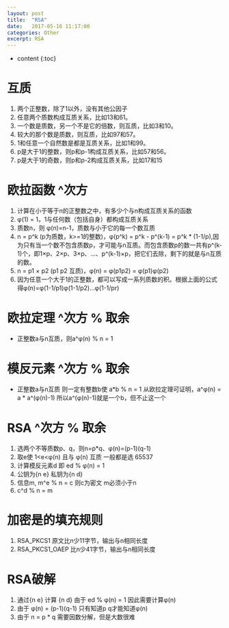 ```yaml
---
layout: post
title:  "RSA"
date:   2017-05-16 11:17:00
categories: Other
excerpt: RSA
---
```


* content
{:toc} 

# 互质
01. 两个正整数，除了1以外，没有其他公因子
02. 任意两个质数构成互质关系，比如13和61。
03. 一个数是质数，另一个不是它的倍数，则互质，比如3和10。
04. 较大的那个数是质数，则互质，比如97和57。
05. 1和任意一个自然数是都是互质关系，比如1和99。
06. p是大于1的整数，则p和p-1构成互质关系，比如57和56。
07. p是大于1的奇数，则p和p-2构成互质关系，比如17和15

# 欧拉函数 ^次方
01. 计算在小于等于n的正整数之中，有多少个与n构成互质关系的函数
02. φ(1) = 1，1与任何数（包括自身）都构成互质关系
03. 质数n，则 φ(n)=n-1，质数与小于它的每一个数互质
04. n = p^k (p为质数，k>=1的整数)，φ(p^k) = p^k - p^(k-1) = p^k * (1-1/p),因为只有当一个数不包含质数p，才可能与n互质。而包含质数p的数一共有p^(k-1)个，即1×p、2×p、3×p、...、p^(k-1)×p，把它们去除，剩下的就是与n互质的数。
05. n = p1 × p2 (p1 p2 互质)，φ(n) = φ(p1p2) = φ(p1)φ(p2)
06. 因为任意一个大于1的正整数，都可以写成一系列质数的积。根据上面的公式得φ(n)=φ(1-1/p1)φ(1-1/p2)...φ(1-1/pr)

# 欧拉定理 ^次方 % 取余
- 正整数a与n互质，则a^φ(n) % n = 1

# 模反元素 ^次方 % 取余
- 正整数a与n互质 则一定有整数b使 a*b % n = 1 从欧拉定理可证明，a^φ(n) = a * a^(φ(n)-1) 所以a^(φ(n)-1)就是一个b，但不止这一个

# RSA ^次方 % 取余
01. 选两个不等质数p、q，则n=p*q、φ(n)=(p-1)(q-1)
02. 取e使 1<e<φ(n) 且与 φ(n) 互质 一般都是选 65537
03. 计算模反元素d 即 ed % φ(n) = 1
04. 公钥为{n e} 私钥为{n d}
05. 信息m, m^e % n = c 则c为密文 m必须小于n
06. c^d % n = m

# 加密是的填充规则
01. RSA_PKCS1 原文比n少11字节，输出与n相同长度
02. RSA_PKCS1_OAEP 比n少41字节，输出与n相同长度

# RSA破解
01. 通过{n e} 计算 {n d} 由于 ed % φ(n) = 1 因此需要计算φ(n)
02. 由于 φ(n) = (p-1)(q-1) 只有知道p q才能知道φ(n)
03. 由于 n = p * q 需要因数分解，但是大数很难  